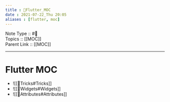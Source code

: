 ```yaml
---
title : 🍃Flutter_MOC
date : 2021-07-22_Thu 20:05
aliases : [flutter, moc]
---
```

Note Type :: #📘<br>
Topics :: [[MOC]]<br>
Parent Link :: [[MOC]]<br>

---
# Flutter MOC
- ![[🍃Tricks#Tricks]]
- ![[🍃Widgets#Widgets]]
- ![[🍃Attributes#Attributes]]